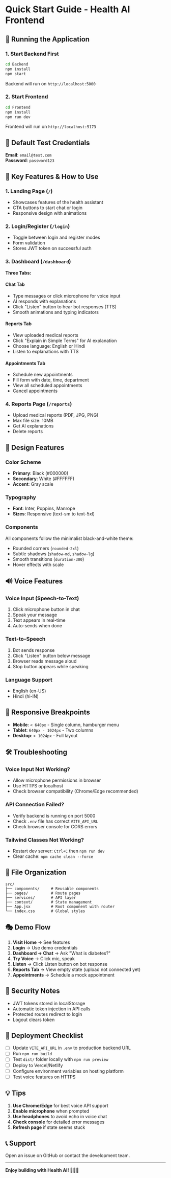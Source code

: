 # Quick Start Guide - Health AI Frontend

## 🚀 Running the Application

### 1. Start Backend First

```bash
cd Backend
npm install
npm start
```

Backend will run on `http://localhost:5000`

### 2. Start Frontend

```bash
cd Frontend
npm install
npm run dev
```

Frontend will run on `http://localhost:5173`

## 📝 Default Test Credentials

**Email**: `email@test.com`  
**Password**: `password123`

## 🎯 Key Features & How to Use

### 1. **Landing Page** (`/`)

- Showcases features of the health assistant
- CTA buttons to start chat or login
- Responsive design with animations

### 2. **Login/Register** (`/login`)

- Toggle between login and register modes
- Form validation
- Stores JWT token on successful auth

### 3. **Dashboard** (`/dashboard`)

**Three Tabs:**

#### **Chat Tab**

- Type messages or click microphone for voice input
- AI responds with explanations
- Click "Listen" button to hear bot responses (TTS)
- Smooth animations and typing indicators

#### **Reports Tab**

- View uploaded medical reports
- Click "Explain in Simple Terms" for AI explanation
- Choose language: English or Hindi
- Listen to explanations with TTS

#### **Appointments Tab**

- Schedule new appointments
- Fill form with date, time, department
- View all scheduled appointments
- Cancel appointments

### 4. **Reports Page** (`/reports`)

- Upload medical reports (PDF, JPG, PNG)
- Max file size: 10MB
- Get AI explanations
- Delete reports

## 🎨 Design Features

### Color Scheme

- **Primary**: Black (#000000)
- **Secondary**: White (#FFFFFF)
- **Accent**: Gray scale

### Typography

- **Font**: Inter, Poppins, Manrope
- **Sizes**: Responsive (text-sm to text-5xl)

### Components

All components follow the minimalist black-and-white theme:

- Rounded corners (`rounded-2xl`)
- Subtle shadows (`shadow-md`, `shadow-lg`)
- Smooth transitions (`duration-300`)
- Hover effects with scale

## 🔊 Voice Features

### Voice Input (Speech-to-Text)

1. Click microphone button in chat
2. Speak your message
3. Text appears in real-time
4. Auto-sends when done

### Text-to-Speech

1. Bot sends response
2. Click "Listen" button below message
3. Browser reads message aloud
4. Stop button appears while speaking

### Language Support

- English (en-US)
- Hindi (hi-IN)

## 📱 Responsive Breakpoints

- **Mobile**: `< 640px` - Single column, hamburger menu
- **Tablet**: `640px - 1024px` - Two columns
- **Desktop**: `> 1024px` - Full layout

## 🛠️ Troubleshooting

### Voice Input Not Working?

- Allow microphone permissions in browser
- Use HTTPS or localhost
- Check browser compatibility (Chrome/Edge recommended)

### API Connection Failed?

- Verify backend is running on port 5000
- Check `.env` file has correct `VITE_API_URL`
- Check browser console for CORS errors

### Tailwind Classes Not Working?

- Restart dev server: `Ctrl+C` then `npm run dev`
- Clear cache: `npm cache clean --force`

## 📂 File Organization

```
src/
├── components/     # Reusable components
├── pages/          # Route pages
├── services/       # API layer
├── context/        # State management
├── App.jsx         # Root component with router
└── index.css       # Global styles
```

## 🎭 Demo Flow

1. **Visit Home** → See features
2. **Login** → Use demo credentials
3. **Dashboard → Chat** → Ask "What is diabetes?"
4. **Try Voice** → Click mic, speak
5. **Listen** → Click Listen button on bot response
6. **Reports Tab** → View empty state (upload not connected yet)
7. **Appointments** → Schedule a mock appointment

## 🔐 Security Notes

- JWT tokens stored in localStorage
- Automatic token injection in API calls
- Protected routes redirect to login
- Logout clears token

## 🚀 Deployment Checklist

- [ ] Update `VITE_API_URL` in `.env` to production backend URL
- [ ] Run `npm run build`
- [ ] Test `dist/` folder locally with `npm run preview`
- [ ] Deploy to Vercel/Netlify
- [ ] Configure environment variables on hosting platform
- [ ] Test voice features on HTTPS

## 💡 Tips

1. **Use Chrome/Edge** for best voice API support
2. **Enable microphone** when prompted
3. **Use headphones** to avoid echo in voice chat
4. **Check console** for detailed error messages
5. **Refresh page** if state seems stuck

## 📞 Support

Open an issue on GitHub or contact the development team.

---

**Enjoy building with Health AI! 🏥💬🎤**
